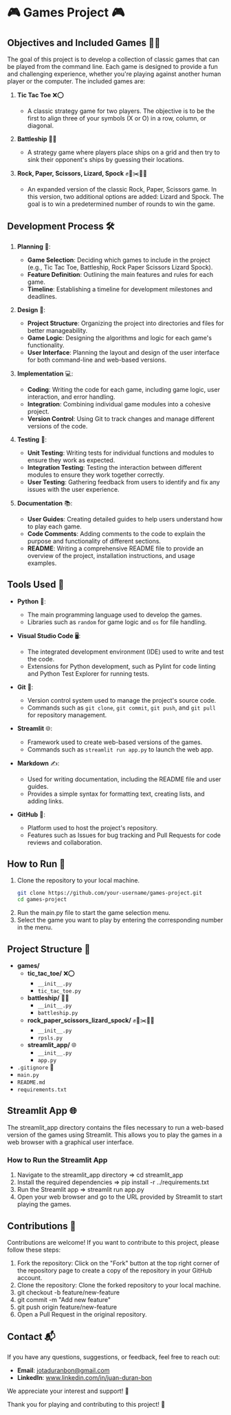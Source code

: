 # 🎮 Games Project 🎮

## Objectives and Included Games 🎯🎲

The goal of this project is to develop a collection of classic games that can be played from the command line. Each game is designed to provide a fun and challenging experience, whether you're playing against another human player or the computer. The included games are:

1. **Tic Tac Toe** ❌⭕
   - A classic strategy game for two players. The objective is to be the first to align three of your symbols (X or O) in a row, column, or diagonal.

2. **Battleship** 🚢💥
   - A strategy game where players place ships on a grid and then try to sink their opponent's ships by guessing their locations.

3. **Rock, Paper, Scissors, Lizard, Spock** ✊📄✂️🦎🖖
   - An expanded version of the classic Rock, Paper, Scissors game. In this version, two additional options are added: Lizard and Spock. The goal is to win a predetermined number of rounds to win the game.

## Development Process 🛠️

1. **Planning** 📝:
   - **Game Selection**: Deciding which games to include in the project (e.g., Tic Tac Toe, Battleship, Rock Paper Scissors Lizard Spock).
   - **Feature Definition**: Outlining the main features and rules for each game.
   - **Timeline**: Establishing a timeline for development milestones and deadlines.

2. **Design** 🎨:
   - **Project Structure**: Organizing the project into directories and files for better manageability.
   - **Game Logic**: Designing the algorithms and logic for each game's functionality.
   - **User Interface**: Planning the layout and design of the user interface for both command-line and web-based versions.

3. **Implementation** 💻:
   - **Coding**: Writing the code for each game, including game logic, user interaction, and error handling.
   - **Integration**: Combining individual game modules into a cohesive project.
   - **Version Control**: Using Git to track changes and manage different versions of the code.

4. **Testing** 🧪:
   - **Unit Testing**: Writing tests for individual functions and modules to ensure they work as expected.
   - **Integration Testing**: Testing the interaction between different modules to ensure they work together correctly.
   - **User Testing**: Gathering feedback from users to identify and fix any issues with the user experience.

5. **Documentation** 📚:
   - **User Guides**: Creating detailed guides to help users understand how to play each game.
   - **Code Comments**: Adding comments to the code to explain the purpose and functionality of different sections.
   - **README**: Writing a comprehensive README file to provide an overview of the project, installation instructions, and usage examples.

## Tools Used 🧰

- **Python** 🐍:
  - The main programming language used to develop the games.
  - Libraries such as `random` for game logic and `os` for file handling.

- **Visual Studio Code** 🖥️:
  - The integrated development environment (IDE) used to write and test the code.
  - Extensions for Python development, such as Pylint for code linting and Python Test Explorer for running tests.

- **Git** 🌳:
  - Version control system used to manage the project's source code.
  - Commands such as `git clone`, `git commit`, `git push`, and `git pull` for repository management.

- **Streamlit** 🌐:
  - Framework used to create web-based versions of the games.
  - Commands such as `streamlit run app.py` to launch the web app.

- **Markdown** ✍️:
  - Used for writing documentation, including the README file and user guides.
  - Provides a simple syntax for formatting text, creating lists, and adding links.

- **GitHub** 🐙:
  - Platform used to host the project's repository.
  - Features such as Issues for bug tracking and Pull Requests for code reviews and collaboration.

## How to Run 🚀

1. Clone the repository to your local machine.
   ```bash
   git clone https://github.com/your-username/games-project.git
   cd games-project
2. Run the main.py file to start the game selection menu.
3. Select the game you want to play by entering the corresponding number in the menu.

## Project Structure 📂

- **games/**
  - **tic_tac_toe/** ❌⭕
    - `__init__.py`
    - `tic_tac_toe.py`
  - **battleship/** 🚢💥
    - `__init__.py`
    - `battleship.py`
  - **rock_paper_scissors_lizard_spock/** ✊📄✂️🦎🖖
    - `__init__.py`
    - `rpsls.py`
  - **streamlit_app/** 🌐
    - `__init__.py`
    - `app.py`
- `.gitignore` 🚫
- `main.py`
- `README.md`
- `requirements.txt`

## Streamlit App 🌐

The streamlit_app directory contains the files necessary to run a web-based version of the games using Streamlit. This allows you to play the games in a web browser with a graphical user interface.

### How to Run the Streamlit App

1. Navigate to the streamlit_app directory => cd streamlit_app
2. Install the required dependencies => pip install -r ../requirements.txt
3. Run the Streamlit app => streamlit run app.py
4. Open your web browser and go to the URL provided by Streamlit to start playing the games.


## Contributions 🤝

Contributions are welcome! If you want to contribute to this project, please follow these steps:

1. Fork the repository: Click on the "Fork" button at the top right corner of the repository page to create a copy of the repository in your GitHub account.
2. Clone the repository: Clone the forked repository to your local machine.
3. git checkout -b feature/new-feature
4. git commit -m "Add new feature"
5. git push origin feature/new-feature
6. Open a Pull Request in the original repository.

## Contact 📬

If you have any questions, suggestions, or feedback, feel free to reach out:

- **Email**: jotaduranbon@gmail.com
- **LinkedIn**: www.linkedin.com/in/juan-duran-bon


We appreciate your interest and support! 🙏

Thank you for playing and contributing to this project! 🎉 


